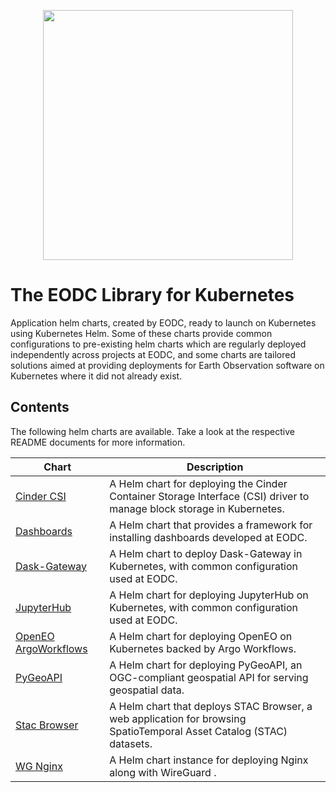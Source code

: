 <p align="center">
    <img width="400px" height=auto src="https://portal.services.eodc.eu/images/eodc-logo-panel3.svg" />
</p>

# The EODC Library for Kubernetes

Application helm charts, created by EODC, ready to launch on Kubernetes using Kubernetes Helm. Some of these charts provide common configurations to pre-existing helm charts which are regularly deployed independently across projects at EODC, and some charts are tailored solutions aimed at providing deployments for Earth Observation software on Kubernetes where it did not already exist.


## Contents

The following helm charts are available. Take a look at the respective README documents for more information.

| Chart                | Description                                                                                                           |
| -------------------- | --------------------------------------------------------------------------------------------------------------------- |
| [Cinder CSI](eodcgmbh/charts/eodc/cinder-csi/README.md)          | A Helm chart for deploying the Cinder Container Storage Interface (CSI) driver to manage block storage in Kubernetes. |
| [Dashboards](eodcgmbh/charts/eodc/dashboards/README.md)           | A Helm chart that provides a framework for installing dashboards developed at EODC.                                   |
| [Dask-Gateway](eodcgmbh/charts/eodc/dask-gateway/README.md)         | A Helm chart to deploy Dask-Gateway in Kubernetes, with common configuration used at EODC.                            |
| [JupyterHub](eodcgmbh/charts/eodc/jupyterhub/README.md)           | A Helm chart for deploying JupyterHub on Kubernetes, with common configuration used at EODC.                          |
| [OpenEO ArgoWorkflows](eodcgmbh/charts/eodc/openeo-argo/README.md) | A Helm chart for deploying OpenEO on Kubernetes backed by Argo Workflows.                                             |
| [PyGeoAPI](eodcgmbh/charts/eodc/pygeoapi/README.md)             | A Helm chart for deploying PyGeoAPI, an OGC-compliant geospatial API for serving geospatial data.                     |
| [Stac Browser](eodcgmbh/charts/eodc/stac-browser/README.md)         | A Helm chart that deploys STAC Browser, a web application for browsing SpatioTemporal Asset Catalog (STAC) datasets.  |
| [WG Nginx](eodcgmbh/charts/eodc/wg-nginx/README.md)             | A Helm chart instance for deploying Nginx along with WireGuard .                                                      |


